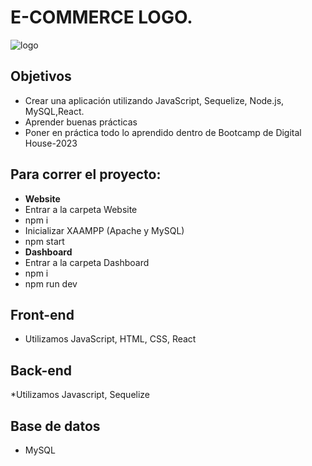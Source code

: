 # E-COMMERCE LOGO.

![logo](https://github.com/0623CIFSNCN05LAED/grupo-11/assets/139799911/810e8712-0811-4593-8f50-90d31c4e95fa)

## Objetivos
* Crear una aplicación utilizando JavaScript, Sequelize, Node.js, MySQL,React.
* Aprender buenas prácticas
* Poner en práctica todo lo aprendido dentro de Bootcamp de Digital House-2023

## Para correr el proyecto:
* **Website**
* Entrar a la carpeta Website
* npm i
* Inicializar XAAMPP (Apache y MySQL)
* npm start
* **Dashboard**
* Entrar a la carpeta Dashboard
* npm i
* npm run dev
  
## Front-end
* Utilizamos JavaScript, HTML, CSS, React
  
## Back-end
*Utilizamos Javascript, Sequelize

## Base de datos
* MySQL
  
